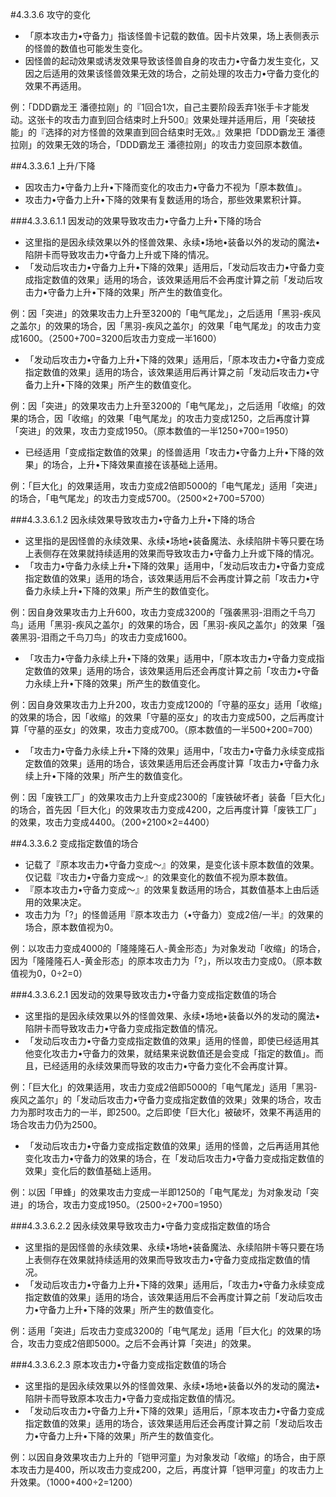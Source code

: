 #4.3.3.6        攻守的变化
* 「原本攻击力•守备力」指该怪兽卡记载的数值。因卡片效果，场上表侧表示的怪兽的数值也可能发生变化。
* 因怪兽的起动效果或诱发效果导致该怪兽自身的攻击力•守备力发生变化，又因之后适用的效果该怪兽效果无效的场合，之前处理的攻击力•守备力变化的效果不再适用。

例：「DDD霸龙王 潘德拉刚」的『1回合1次，自己主要阶段丢弃1张手卡才能发动。这张卡的攻击力直到回合结束时上升500』效果处理并适用后，用「突破技能」的『选择的对方怪兽的效果直到回合结束时无效。』效果把「DDD霸龙王 潘德拉刚」的效果无效的场合，「DDD霸龙王 潘德拉刚」的攻击力变回原本数值。

##4.3.3.6.1        上升/下降
* 因攻击力•守备力上升•下降而变化的攻击力•守备力不视为「原本数值」。
* 攻击力•守备力上升•下降的效果有复数适用的场合，那些效果累积计算。

###4.3.3.6.1.1        因发动的效果导致攻击力•守备力上升•下降的场合
* 这里指的是因永续效果以外的怪兽效果、永续•场地•装备以外的发动的魔法•陷阱卡而导致攻击力•守备力上升或下降的情况。
* 「发动后攻击力•守备力上升•下降的效果」适用后，「发动后攻击力•守备力变成指定数值的效果」适用的场合，该效果适用后不会再度计算之前「发动后攻击力•守备力上升•下降的效果」所产生的数值变化。

例：因「突进」的效果攻击力上升至3200的「电气尾龙」，之后适用「黑羽-疾风之盖尔」的效果的场合，因「黑羽-疾风之盖尔」的效果「电气尾龙」的攻击力变成1600。（2500+700=3200后攻击力变成一半1600）
* 「发动后攻击力•守备力上升•下降的效果」适用后，「原本攻击力•守备力变成指定数值的效果」适用的场合，该效果适用后再计算之前「发动后攻击力•守备力上升•下降的效果」所产生的数值变化。

例：因「突进」的效果攻击力上升至3200的「电气尾龙」，之后适用「收缩」的效果的场合，因「收缩」的效果「电气尾龙」的攻击力变成1250，之后再度计算「突进」的效果，攻击力变成1950。（原本数值的一半1250+700=1950）
* 已经适用「变成指定数值的效果」的怪兽适用「攻击力•守备力上升•下降的效果」的场合，上升•下降效果直接在该基础上适用。

例：「巨大化」的效果适用，攻击力变成2倍即5000的「电气尾龙」适用「突进」的场合，「电气尾龙」的攻击力变成5700。（2500×2+700=5700）

###4.3.3.6.1.2        因永续效果导致攻击力•守备力上升•下降的场合
* 这里指的是因怪兽的永续效果、永续•场地•装备魔法、永续陷阱卡等只要在场上表侧存在效果就持续适用的效果而导致攻击力•守备力上升或下降的情况。
* 「攻击力•守备力永续上升•下降的效果」适用中，「发动后攻击力•守备力变成指定数值的效果」适用的场合，该效果适用后不会再度计算之前「攻击力•守备力永续上升•下降的效果」所产生的数值变化。

例：因自身效果攻击力上升600，攻击力变成3200的「强袭黑羽-泪雨之千鸟刀鸟」适用「黑羽-疾风之盖尔」的效果的场合，因「黑羽-疾风之盖尔」的效果「强袭黑羽-泪雨之千鸟刀鸟」的攻击力变成1600。
* 「攻击力•守备力永续上升•下降的效果」适用中，「原本攻击力•守备力变成指定数值的效果」适用的场合，该效果适用后还会再度计算之前「攻击力•守备力永续上升•下降的效果」所产生的数值变化。

例：因自身效果攻击力上升200，攻击力变成1200的「守墓的巫女」适用「收缩」的效果的场合，因「收缩」的效果「守墓的巫女」的攻击力变成500，之后再度计算「守墓的巫女」的效果，攻击力变成700。（原本数值的一半500+200=700）
* 「攻击力•守备力永续上升•下降的效果」适用中，「攻击力•守备力永续变成指定数值的效果」适用的场合，该效果适用后还会再度计算「攻击力•守备力永续上升•下降的效果」所产生的数值变化。

例：因「废铁工厂」的效果攻击力上升变成2300的「废铁破坏者」装备「巨大化」的场合，首先因「巨大化」的效果攻击力变成4200，之后再度计算「废铁工厂」的效果，攻击力变成4400。（200+2100×2=4400）

##4.3.3.6.2        变成指定数值的场合
* 记载了『原本攻击力•守备力变成～』的效果，是变化该卡原本数值的效果。仅记载『攻击力•守备力变成～』的效果变化的数值不视为原本数值。
* 『原本攻击力•守备力变成～』的效果复数适用的场合，其数值基本上由后适用的效果决定。
* 攻击力为「?」的怪兽适用『原本攻击力（•守备力）变成2倍/一半』的效果的场合，原本数值视为0。

例：以攻击力变成4000的「隆隆隆石人-黄金形态」为对象发动「收缩」的场合，因为「隆隆隆石人-黄金形态」的原本攻击力为「?」，所以攻击力变成0。（原本数值视为0，0÷2=0）

###4.3.3.6.2.1        因发动的效果导致攻击力•守备力变成指定数值的场合
* 这里指的是因永续效果以外的怪兽效果、永续•场地•装备以外的发动的魔法•陷阱卡而导致攻击力•守备力变成指定数值的情况。
* 「发动后攻击力•守备力变成指定数值的效果」适用的怪兽，即使已经适用其他变化攻击力•守备力的效果，就结果来说数值还是会变成「指定的数值」。而且，已经适用的永续效果而导致的攻击力•守备力变化不会再度计算。

例：「巨大化」的效果适用，攻击力变成2倍即5000的「电气尾龙」适用「黑羽-疾风之盖尔」的「发动后攻击力•守备力变成指定数值的效果」效果的场合，攻击力为那时攻击力的一半，即2500。之后即使「巨大化」被破坏，效果不再适用的场合攻击力仍为2500。
* 「发动后攻击力•守备力变成指定数值的效果」适用的怪兽，之后再适用其他变化攻击力•守备力的效果的场合，在「发动后攻击力•守备力变成指定数值的效果」变化后的数值基础上适用。

例：以因「甲蜂」的效果攻击力变成一半即1250的「电气尾龙」为对象发动「突进」的场合，攻击力变成1950。（2500÷2+700=1950）

###4.3.3.6.2.2        因永续效果导致攻击力•守备力变成指定数值的场合
* 这里指的是因怪兽的永续效果、永续•场地•装备魔法、永续陷阱卡等只要在场上表侧存在效果就持续适用的效果而导致攻击力•守备力变成指定数值的情况。
* 「发动后攻击力•守备力上升•下降的效果」适用后，「攻击力•守备力永续变成指定数值的效果」适用的场合，该效果适用后不会再度计算之前「发动后攻击力•守备力上升•下降的效果」所产生的数值变化。

例：适用「突进」后攻击力变成3200的「电气尾龙」适用「巨大化」的效果的场合，攻击力变成2倍即5000。之后不会再计算「突进」的效果。

###4.3.3.6.2.3        原本攻击力•守备力变成指定数值的场合
* 这里指的是因永续效果以外的怪兽效果、永续•场地•装备以外的发动的魔法•陷阱卡而导致原本攻击力•守备力变成指定数值的情况。
* 「发动后攻击力•守备力上升•下降的效果」适用后，「原本攻击力•守备力变成指定数值的效果」适用的场合，该效果适用后还会再度计算之前「发动后攻击力•守备力上升•下降的效果」所产生的数值变化。

例：以因自身效果攻击力上升的「铠甲河童」为对象发动「收缩」的场合，由于原本攻击力是400，所以攻击力变成200，之后，再度计算「铠甲河童」的攻击力上升效果。（1000+400÷2=1200）
